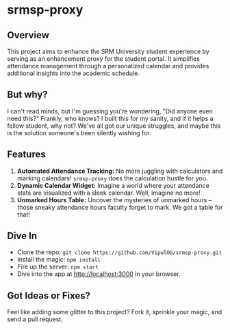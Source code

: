 # srmsp-proxy

## Overview
This project aims to enhance the SRM University student experience by serving as an enhancement proxy for the student portal. It simplifies attendance management through a personalized calendar and provides additional insights into the academic schedule.

## But why?
I can't read minds, but I'm guessing you're wondering, "Did anyone even need this?" Frankly, who knows? I built this for my sanity, and if it helps a fellow student, why not? We've all got our unique struggles, and maybe this is the solution someone's been silently wishing for.

## Features
1. **Automated Attendance Tracking:** No more juggling with calculators and marking calendars! `srmsp-proxy` does the calculation hustle for you.
2. **Dynamic Calendar Widget:** Imagine a world where your attendance stats are visualized with a sleek calendar. Well, imagine no more!
3. **Unmarked Hours Table:** Uncover the mysteries of unmarked hours – those sneaky attendance hours faculty forget to mark. We got a table for that!

## Dive In
- Clone the repo: `git clone https://github.com/VipulOG/srmsp-proxy.git`
- Install the magic: `npm install`
- Fire up the server: `npm start`
- Dive into the app at [http://localhost:3000](http://localhost:3000) in your browser.

## Got Ideas or Fixes?
Feel like adding some glitter to this project? Fork it, sprinkle your magic, and send a pull request.
